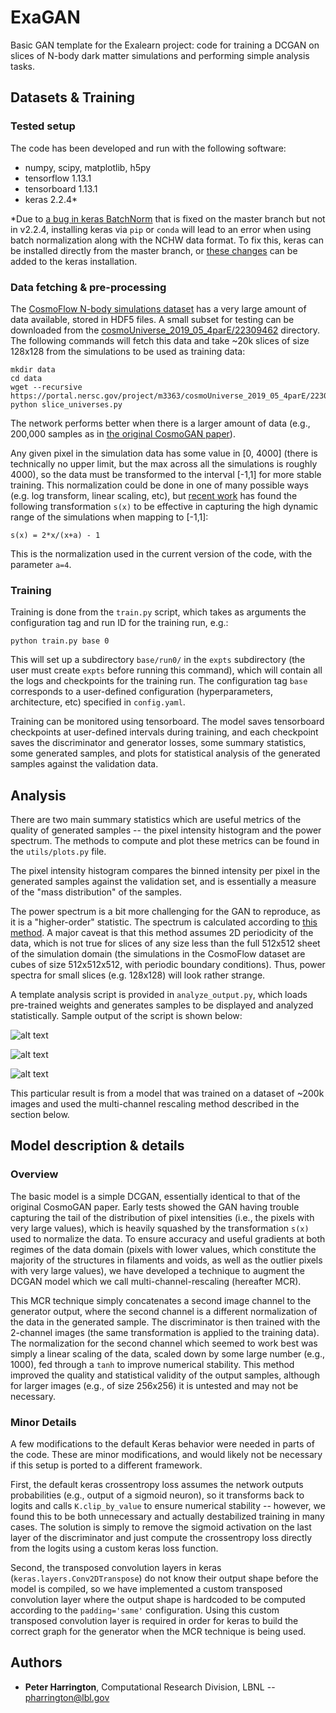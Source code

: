 
# ExaGAN

Basic GAN template for the Exalearn project: code for training a DCGAN on slices of N-body dark matter simulations and performing simple analysis tasks.

## Datasets & Training

### Tested setup
The code has been developed and run with the following software:
* numpy, scipy, matplotlib, h5py
* tensorflow 1.13.1
* tensorboard 1.13.1
* keras 2.2.4\*

\*Due to [a bug in keras BatchNorm](https://github.com/keras-team/keras/issues/10648) that is fixed on the master branch but not in v2.2.4, installing keras via `pip` or `conda`  will lead to an error when using batch normalization along with the NCHW data format. To fix this, keras can be installed directly from the master branch, or [these changes](https://github.com/keras-team/keras/commit/e3a2f7d29f2f1c21ecc978bd0038b1d1330d33c2) can be added to the keras installation.

### Data fetching & pre-processing

The [CosmoFlow N-body simulations dataset](https://portal.nersc.gov/project/m3363/) has a very large amount of data available, stored in HDF5 files. A small subset for testing can be downloaded from the  [cosmoUniverse_2019_05_4parE/22309462](https://portal.nersc.gov/project/m3363/cosmoUniverse_2019_05_4parE/22309462/) directory. The following commands will fetch this data and take ~20k slices of size 128x128 from the simulations to be used as training data:
```
mkdir data
cd data
wget --recursive https://portal.nersc.gov/project/m3363/cosmoUniverse_2019_05_4parE/22309462
python slice_universes.py
```
The network performs better when there is a larger amount of data (e.g., 200,000 samples as in [the original CosmoGAN paper](https://arxiv.org/pdf/1706.02390.pdf)).

Any given pixel in the simulation data has some value in \[0, 4000\] (there is technically no upper limit, but the max across all the simulations is roughly 4000), so the data must be transformed to the interval \[-1,1\] for more stable training. This normalization could be done in one of many possible ways (e.g. log transform, linear scaling, etc), but [ recent work](https://arxiv.org/abs/1801.09070) has found the following transformation `s(x)` to be effective in capturing the high dynamic range of the simulations when mapping to \[-1,1\]:

```s(x) = 2*x/(x+a) - 1```

This is the normalization used in the current version of the code, with the parameter `a=4`.

### Training

Training is done from the `train.py` script, which takes as arguments the configuration tag and run ID for the training run, e.g.:
```
python train.py base 0
```
This will set up a subdirectory `base/run0/` in the `expts` subdirectory (the user must create `expts` before running this command), which will contain all the logs and checkpoints for the training run. The configuration tag `base` corresponds to a user-defined configuration (hyperparameters, architecture, etc) specified in `config.yaml`.

Training can be monitored using tensorboard. The model saves tensorboard checkpoints at user-defined intervals during training, and each checkpoint saves the discriminator and generator losses,  some summary statistics, some generated samples, and plots for statistical analysis of the generated samples against the validation data.

## Analysis
 There are two main summary statistics which are useful metrics of the quality of generated samples -- the pixel intensity histogram and the power spectrum. The methods to compute and plot these metrics can be found in the `utils/plots.py` file. 

The pixel intensity histogram compares the binned intensity per pixel in the generated samples against the validation set, and is essentially a measure of the "mass distribution" of the samples. 

The power spectrum is a bit more challenging for the GAN to reproduce, as it is a "higher-order" statistic. The spectrum is calculated according to [this method](https://www.astrobetter.com/blog/2010/03/03/fourier-transforms-of-images-in-python/). A major caveat is that this method assumes 2D periodicity of the data, which is not true for slices of any size less than the full 512x512 sheet of the simulation domain (the simulations in the CosmoFlow dataset are cubes of size 512x512x512, with periodic boundary conditions). Thus, power spectra for small slices (e.g. 128x128) will look rather strange.
 
A template analysis script is provided in `analyze_output.py`, which loads pre-trained weights and generates samples to be displayed and analyzed statistically. Sample output of the script is shown below:

![alt text](https://raw.githubusercontent.com/pzharrington/ExaGAN/master/sample_images/generated_images.png)

![alt text](https://raw.githubusercontent.com/pzharrington/ExaGAN/master/sample_images/pixel_intensity.png)

![alt text](https://raw.githubusercontent.com/pzharrington/ExaGAN/master/sample_images/power_spectrum.png)

This particular result is from a model that was trained on a dataset of ~200k images and used the multi-channel rescaling method described in the section below.


## Model description & details

### Overview
The basic model is a simple DCGAN, essentially identical to that of the original CosmoGAN paper.  Early tests showed the GAN having trouble capturing the tail of the distribution of pixel intensities (i.e., the pixels with very large values), which is heavily squashed by the transformation `s(x)` used to normalize the data. To ensure accuracy and useful gradients at both regimes of the data domain (pixels with lower values, which constitute the majority of the structures in filaments and voids, as well as the outlier pixels with very large values), we have developed a technique to augment the DCGAN model which we call multi-channel-rescaling (hereafter MCR). 

This MCR technique simply concatenates a second image channel to the generator output, where the second channel is a different normalization of the data in the generated sample. The discriminator is then trained with the 2-channel images (the same transformation is applied to the training data). The normalization for the second channel which seemed to work best was simply a linear scaling of the data, scaled down by some large number (e.g., 1000), fed through a `tanh` to improve numerical stability. This method improved the quality and statistical validity of the output samples, although for larger images (e.g., of size 256x256) it is untested and may not be necessary.

### Minor Details 
A few modifications to the default Keras behavior were needed in parts of the code. These are minor modifications, and would likely not be necessary if this setup is ported to a different framework.

First, the default keras crossentropy loss assumes the network outputs probabilities (e.g., output of a sigmoid neuron), so it transforms back to logits and calls `K.clip_by_value`  to ensure numerical stability -- however, we found this to be both unnecessary and actually destabilized training in many cases. The solution is simply to remove the sigmoid activation on the last layer of the discriminator and just compute the crossentropy loss directly from the logits using a custom keras loss function.

Second, the transposed convolution layers in keras (`keras.layers.Conv2DTranspose`) do not know their output shape before the model is compiled, so we have implemented a custom transposed convolution layer where the output shape is hardcoded to be computed according to the `padding='same'` configuration. Using this custom transposed convolution layer is required in order for keras to build the correct graph for the generator when the MCR technique is being used.

## Authors

* **Peter Harrington**,  Computational Research Division, LBNL  -- pharrington@lbl.gov



